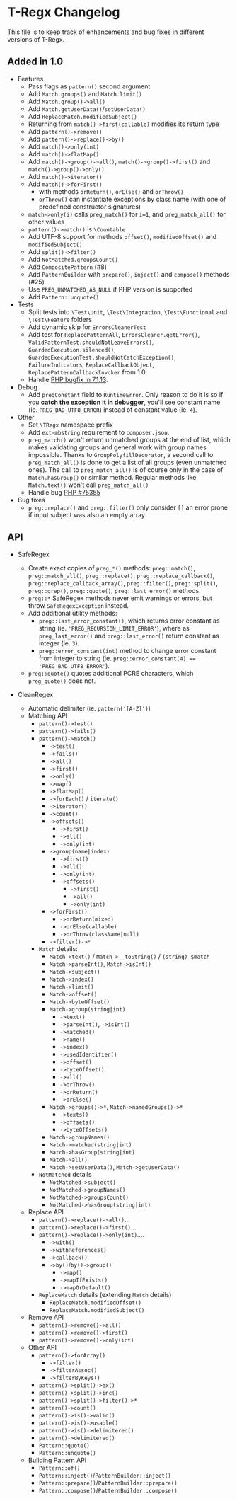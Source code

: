 T-Regx Changelog
================

This file is to keep track of enhancements and bug fixes in different versions of T-Regx.

Added in 1.0
---------------

* Features
    * Pass flags as `pattern()` second argument
    * Add `Match.groups()` and `Match.limit()`
    * Add `Match.group()->all()` 
    * Add `Match.getUserData()`/`setUserData()` 
    * Add `ReplaceMatch.modifiedSubject()`
    * Returning from `match()->first(callable)` modifies its return type
    * Add `pattern()->remove()`
    * Add `pattern()->replace()->by()`
    * Add `match()->only(int)`
    * Add `match()->flatMap()`
    * Add `match()->group()->all()`, `match()->group()->first()` and `match()->group()->only()`
    * Add `match()->iterator()`
    * Add `match()->forFirst()`
        * with methods `orReturn()`, `orElse()` and `orThrow()`
        * `orThrow()` can instantiate exceptions by class name (with one of predefined constructor signatures)
    * `match->only(i)` calls `preg_match()` for `i=1`, and `preg_match_all()` for other values
    * `pattern()->match()` is `\Countable`
    * Add UTF-8 support for methods `offset()`, `modifiedOffset()` and `modifiedSubject()`
    * Add `split()->filter()`
    * Add `NotMatched.groupsCount()`
    * Add `CompositePattern` (#8)
    * Add `PatternBuilder` with `prepare()`, `inject()` and `compose()` methods (#25)
    * Use `PREG_UNMATCHED_AS_NULL` if PHP version is supported
    * Add `Pattern::unquote()`
* Tests
    * Split tests into `\Test\Unit`, `\Test\Integration`, `\Test\Functional` and `\Test\Feature` folders 
    * Add dynamic skip for `ErrorsCleanerTest`
    * Add test for `ReplacePatternAll`, `ErrorsCleaner.getError()`, `ValidPatternTest.shouldNotLeaveErrors()`,
 `GuardedExecution.silenced()`, `GuardedExecutionTest.shouldNotCatchException()`, `FailureIndicators`,
      `ReplaceCallbackObject`, `ReplacePatternCallbackInvoker` from 1.0.
    * Handle [PHP bugfix in 7.1.13](https://bugs.php.net/bug.php?id=74183).
* Debug
    * Add `pregConstant` field to `RuntimeError`. Only reason to do it is so if you **catch the exception it 
    in debugger**, you'll see constant name (ie. `PREG_BAD_UTF8_ERROR`) instead of constant value (ie. `4`).
* Other
    * Set `\TRegx` namespace prefix
    * Add `ext-mbstring` requirement to `composer.json`.
    * `preg_match()` won't return unmatched groups at the end of list, which makes validating groups and general
      work with group names impossible. Thanks to `GroupPolyfillDecorator`, a second call to `preg_match_all()` is done
      to get a list of all groups (even unmatched ones). The call to `preg_match_all()` is of course only in the case
      of `Match.hasGroup()` or similar method. Regular methods like `Match.text()` won't call `preg_match_all()`
    * Handle bug [PHP #75355](https://bugs.php.net/bug.php?id=75355)
* Bug fixes
    * `preg::replace()` and `preg::filter()` only consider `[]` an error prone if input subject was also an empty array.

API
---------------

* SafeRegex
    * Create exact copies of `preg_*()` methods: `preg::match()`, `preg::match_all()`, `preg::replace()`, `preg::replace_callback()`, 
      `preg::replace_callback_array()`, `preg::filter()`, `preg::split()`, `preg::grep()`, `preg::quote()`,
      `preg::last_error()` methods.
    * `preg::*` SafeRegex methods never emit warnings or errors, but throw `SafeRegexException` instead.
    * Add additional utility methods:
         * `preg::last_error_constant()`, which returns error constant as string
           (ie. `'PREG_RECURSION_LIMIT_ERROR'`), where as `preg_last_error()` and `preg::last_error()` return constant
           as integer (ie. `3`).
         * `preg::error_constant(int)` method to change error constant from integer to string
           (ie. `preg::error_constant(4) == 'PREG_BAD_UTF8_ERROR'`).
    * `preg::quote()` quotes additional PCRE characters, which `preg_quote()` does not.

* CleanRegex
    * Automatic delimiter (ie. `pattern('[A-Z]')`)
    * Matching API
        * `pattern()->test()`
        * `pattern()->fails()`
        * `pattern()->match()`
            * `->test()`
            * `->fails()`
            * `->all()`
            * `->first()`
            * `->only()`
            * `->map()`
            * `->flatMap()`
            * `->forEach()` / `iterate()`
            * `->iterator()`
            * `->count()`
            * `->offsets()`
                * `->first()`
                * `->all()`
                * `->only(int)`
            * `->group(name|index)`
                * `->first()`
                * `->all()`
                * `->only(int)`
                * `->offsets()`
                    * `->first()`
                    * `->all()`
                    * `->only(int)`
            * `->forFirst()`
                * `->orReturn(mixed)`
                * `->orElse(callable)`
                * `->orThrow(className|null)`
            * `->filter()->*`
        * `Match` details:
            * `Match->text()` / `Match->__toString()` / `(string) $match`
            * `Match->parseInt()`, `Match->isInt()`
            * `Match->subject()`
            * `Match->index()`
            * `Match->limit()`
            * `Match->offset()`
            * `Match->byteOffset()`
            * `Match->group(string|int)`
                * `->text()`
                * `->parseInt()`, `->isInt()`
                * `->matched()`
                * `->name()`
                * `->index()`
                * `->usedIdentifier()`
                * `->offset()`
                * `->byteOffset()`
                * `->all()`
                * `->orThrow()`
                * `->orReturn()`
                * `->orElse()`
            * `Match->groups()->*`, `Match->namedGroups()->*`
                * `->texts()`
                * `->offsets()`
                * `->byteOffsets()`
            * `Match->groupNames()`
            * `Match->matched(string|int)`
            * `Match->hasGroup(string|int)`
            * `Match->all()`
            * `Match->setUserData()`, `Match->getUserData()`
        * `NotMatched` details
            * `NotMatched->subject()`
            * `NotMatched->groupNames()`
            * `NotMatched->groupsCount()`
            * `NotMatched->hasGroup(string|int)`
    * Replace API
        * `pattern()->replace()->all()`...
        * `pattern()->replace()->first()`...
        * `pattern()->replace()->only(int)`....
            * `->with()`
            * `->withReferences()`
            * `->callback()`
            * `->by()`/`by()->group()`
                * `->map()`
                * `->mapIfExists()`
                * `->mapOrDefault()`
        * `ReplaceMatch` details (extending `Match` details)
            * `ReplaceMatch.modifiedOffset()`
            * `ReplaceMatch.modifiedSubject()`
    * Remove API
        * `pattern()->remove()->all()`
        * `pattern()->remove()->first()`
        * `pattern()->remove()->only(int)`
    * Other API
        * `pattern()->forArray()`
            * `->filter()`
            * `->filterAssoc()`
            * `->filterByKeys()`
        * `pattern()->split()->ex()`
        * `pattern()->split()->inc()`
        * `pattern()->split()->filter()->*`
        * `pattern()->count()`
        * `pattern()->is()->valid()`
        * `pattern()->is()->usable()`
        * `pattern()->is()->delimitered()`
        * `pattern()->delimitered()`
        * `Pattern::quote()`
        * `Pattern::unquote()`
    * Building Pattern API
        * `Pattern::of()`
        * `Pattern::inject()`/`PatternBuilder::inject()`
        * `Pattern::prepare()`/`PatternBuilder::prepare()`
        * `Pattern::compose()`/`PatternBuilder::compose()`
